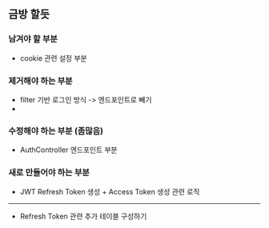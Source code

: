 ## 금방 할듯

### 남겨야 할 부분
- cookie 관련 설정 부분


### 제거해야 하는 부분
- filter 기반 로그인 방식 -> 엔드포인트로 빼기
- 

### 수정해야 하는 부분 (좀많음)
- AuthController 엔드포인트 부분

### 새로 만들어야 하는 부분
- JWT Refresh Token 생성 + Access Token 생성 관련 로직


---
- Refresh Token 관련 추가 테이블 구성하기